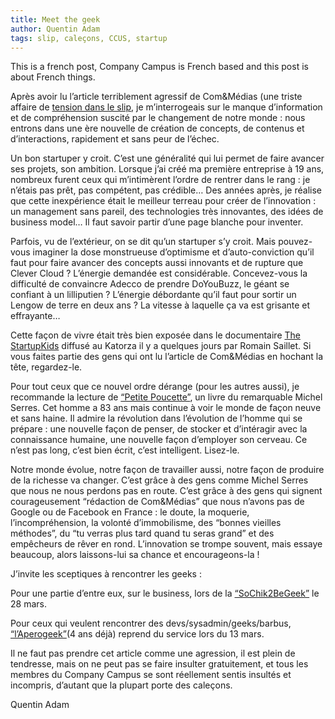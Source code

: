 ```yaml
---
title: Meet the geek
author: Quentin Adam
tags: slip, caleçons, CCUS, startup
---
```


This is a french post, Company Campus is French based and this post is about French things.

Après avoir lu l’article terriblement agressif de Com&Médias (une triste
affaire de [tension dans le slip](http://www.cometmedias.com/region-ouest/et-toi-le-geek-detends-toi-du-slip),
je m’interrogeais sur le manque d’information et de compréhension suscité par
le changement de notre monde : nous entrons dans une ère nouvelle de création
de concepts, de contenus et d’interactions, rapidement et sans peur de
l’échec.

Un bon startuper y croit. C’est une généralité qui lui permet de faire avancer
ses projets, son ambition. Lorsque j’ai créé ma première entreprise à 19 ans,
nombreux furent ceux qui m’intimèrent l’ordre de rentrer dans le rang : je
n’étais pas prêt, pas compétent, pas crédible… Des années après, je réalise
que cette inexpérience était le meilleur terreau pour créer de l’innovation :
un management sans pareil, des technologies très innovantes, des idées de
business model… Il faut savoir partir d’une page blanche pour inventer.

Parfois, vu de l’extérieur, on se dit qu’un startuper s’y croit. Mais
pouvez-vous imaginer la dose monstrueuse d’optimisme et d’auto-conviction
qu’il faut pour faire avancer des concepts aussi innovants et de rupture que
Clever Cloud ? L’énergie demandée est considérable. Concevez-vous la
difficulté de convaincre Adecco de prendre DoYouBuzz, le géant se confiant à
un lilliputien ? L’énergie débordante qu’il faut pour sortir un Lengow de
terre en deux ans ? La vitesse à laquelle ça va est grisante et effrayante…

Cette façon de vivre était très bien exposée dans le documentaire [The
StartupKids](http://thestartupkids.com/) diffusé au Katorza il y a quelques
jours par Romain Saillet. Si vous faites partie des gens qui ont lu l’article
de Com&Médias en hochant la tête, regardez-le.

Pour tout ceux que ce nouvel ordre dérange (pour les autres aussi), je
recommande la lecture de [“Petite
Poucette”](http://www.amazon.fr/Petite-poucette-Michel-Serres/dp/274650605X),
un livre du remarquable Michel Serres. Cet homme a 83 ans mais continue à voir
le monde de façon neuve et sans haine. Il admire la révolution dans
l’évolution de l’homme qui se prépare : une nouvelle façon de penser, de
stocker et d’intéragir avec la connaissance humaine, une nouvelle façon
d’employer son cerveau. Ce n’est pas long, c’est bien écrit, c’est
intelligent. Lisez-le.

Notre monde évolue, notre façon de travailler aussi, notre façon de produire
de la richesse va changer. C’est grâce à des gens comme Michel Serres que nous
ne nous perdons pas en route. C’est grâce à des gens qui signent
courageusement “rédaction de Com&Médias” que nous n’avons pas de Google ou de
Facebook en France : le doute, la moquerie, l’incompréhension, la volonté
d’immobilisme, des “bonnes vieilles méthodes”, du “tu verras plus tard quand
tu seras grand” et des empêcheurs de rêver en rond. L’innovation se trompe
souvent, mais essaye beaucoup, alors laissons-lui sa chance et encourageons-la
!

J’invite les sceptiques à rencontrer les geeks :

Pour une partie d’entre eux, sur le business, lors de la
[“SoChik2BeGeek”](http://eh-toi-le-slip.sochik2begeek.com/) le 28 mars. 

Pour ceux qui veulent rencontrer des devs/sysadmin/geeks/barbus,
[“l’Aperogeek”](http://www.aperogeek.org/)(4 ans déjà) reprend du service lors
du 13 mars.

Il ne faut pas prendre cet article comme une agression, il est plein de
tendresse, mais on ne peut pas se faire insulter gratuitement, et tous les
membres du Company Campus se sont réellement sentis insultés et incompris,
d’autant que la plupart porte des caleçons.

Quentin Adam

